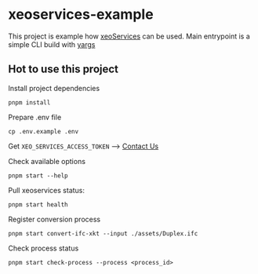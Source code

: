 # xeoservices-example
This project is example how [xeoServices](https://docs.xeo.vision) can be used.
Main entrypoint is a simple CLI build with [yargs](https://yargs.js.org/)

## Hot to use this project

Install project dependencies

    pnpm install

Prepare .env file

    cp .env.example .env

Get `XEO_SERVICES_ACCESS_TOKEN` --> [Contact Us](https://docs.xeo.vision/contact/)

Check available options

    pnpm start --help

Pull xeoservices status:

    pnpm start health

Register conversion process

    pnpm start convert-ifc-xkt --input ./assets/Duplex.ifc

Check process status

    pnpm start check-process --process <process_id>
